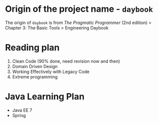 # Origin of the project name - `daybook`
The origin of `daybook` is from *The Pragmatic Programmer* (2nd edition) > Chapter 3: The Basic Tools > Engineering Daybook

# Reading plan

1. Clean Code (90% done, need revision now and then)
2. Domain Driven Design
3. Working Effectively with Legacy Code
4. Extreme programming

# Java Learning Plan
* Java EE 7
* Spring

 
